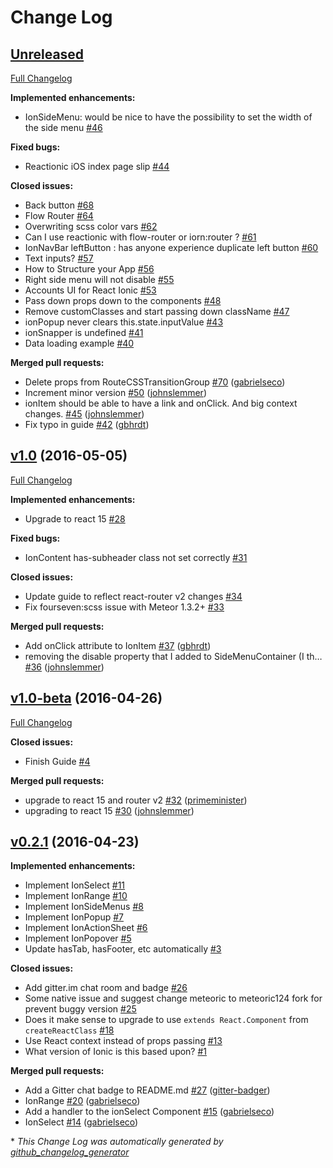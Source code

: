 # Change Log

## [Unreleased](https://github.com/reactionic/reactionic/tree/HEAD)

[Full Changelog](https://github.com/reactionic/reactionic/compare/v1.0...HEAD)

**Implemented enhancements:**

- IonSideMenu: would be nice to have the possibility to set the width of the side menu [\#46](https://github.com/reactionic/reactionic/issues/46)

**Fixed bugs:**

- Reactionic iOS index page slip [\#44](https://github.com/reactionic/reactionic/issues/44)

**Closed issues:**

- Back button [\#68](https://github.com/reactionic/reactionic/issues/68)
- Flow Router [\#64](https://github.com/reactionic/reactionic/issues/64)
- Overwriting scss color vars [\#62](https://github.com/reactionic/reactionic/issues/62)
- Can I use reactionic with flow-router or iorn:router ? [\#61](https://github.com/reactionic/reactionic/issues/61)
- IonNavBar leftButton : has anyone experience duplicate left button  [\#60](https://github.com/reactionic/reactionic/issues/60)
- Text inputs? [\#57](https://github.com/reactionic/reactionic/issues/57)
- How to Structure your App [\#56](https://github.com/reactionic/reactionic/issues/56)
- Right side menu will not disable [\#55](https://github.com/reactionic/reactionic/issues/55)
- Accounts UI for React Ionic [\#53](https://github.com/reactionic/reactionic/issues/53)
- Pass down props down to the components [\#48](https://github.com/reactionic/reactionic/issues/48)
- Remove customClasses and start passing down className [\#47](https://github.com/reactionic/reactionic/issues/47)
- ionPopup never clears this.state.inputValue [\#43](https://github.com/reactionic/reactionic/issues/43)
- ionSnapper is undefined [\#41](https://github.com/reactionic/reactionic/issues/41)
- Data loading example [\#40](https://github.com/reactionic/reactionic/issues/40)

**Merged pull requests:**

- Delete props from RouteCSSTransitionGroup [\#70](https://github.com/reactionic/reactionic/pull/70) ([gabrielseco](https://github.com/gabrielseco))
- Increment minor version [\#50](https://github.com/reactionic/reactionic/pull/50) ([johnslemmer](https://github.com/johnslemmer))
- ionItem should be able to have a link and onClick.  And big context changes. [\#45](https://github.com/reactionic/reactionic/pull/45) ([johnslemmer](https://github.com/johnslemmer))
- Fix typo in guide [\#42](https://github.com/reactionic/reactionic/pull/42) ([gbhrdt](https://github.com/gbhrdt))

## [v1.0](https://github.com/reactionic/reactionic/tree/v1.0) (2016-05-05)
[Full Changelog](https://github.com/reactionic/reactionic/compare/v1.0-beta...v1.0)

**Implemented enhancements:**

- Upgrade to react 15 [\#28](https://github.com/reactionic/reactionic/issues/28)

**Fixed bugs:**

- IonContent has-subheader class not set correctly [\#31](https://github.com/reactionic/reactionic/issues/31)

**Closed issues:**

- Update guide to reflect react-router v2 changes [\#34](https://github.com/reactionic/reactionic/issues/34)
- Fix fourseven:scss issue with Meteor 1.3.2+ [\#33](https://github.com/reactionic/reactionic/issues/33)

**Merged pull requests:**

- Add onClick attribute to IonItem [\#37](https://github.com/reactionic/reactionic/pull/37) ([gbhrdt](https://github.com/gbhrdt))
- removing the disable property that I added to SideMenuContainer \(I th… [\#36](https://github.com/reactionic/reactionic/pull/36) ([johnslemmer](https://github.com/johnslemmer))

## [v1.0-beta](https://github.com/reactionic/reactionic/tree/v1.0-beta) (2016-04-26)
[Full Changelog](https://github.com/reactionic/reactionic/compare/v0.2.1...v1.0-beta)

**Closed issues:**

- Finish Guide [\#4](https://github.com/reactionic/reactionic/issues/4)

**Merged pull requests:**

- upgrade to react 15 and router v2 [\#32](https://github.com/reactionic/reactionic/pull/32) ([primeminister](https://github.com/primeminister))
- upgrading to react 15 [\#30](https://github.com/reactionic/reactionic/pull/30) ([johnslemmer](https://github.com/johnslemmer))

## [v0.2.1](https://github.com/reactionic/reactionic/tree/v0.2.1) (2016-04-23)
**Implemented enhancements:**

- Implement IonSelect [\#11](https://github.com/reactionic/reactionic/issues/11)
- Implement IonRange [\#10](https://github.com/reactionic/reactionic/issues/10)
- Implement IonSideMenus [\#8](https://github.com/reactionic/reactionic/issues/8)
- Implement IonPopup [\#7](https://github.com/reactionic/reactionic/issues/7)
- Implement IonActionSheet [\#6](https://github.com/reactionic/reactionic/issues/6)
- Implement IonPopover [\#5](https://github.com/reactionic/reactionic/issues/5)
- Update hasTab, hasFooter, etc automatically [\#3](https://github.com/reactionic/reactionic/issues/3)

**Closed issues:**

- Add gitter.im chat room and badge [\#26](https://github.com/reactionic/reactionic/issues/26)
- Some native issue and suggest change meteoric to meteoric124 fork for prevent buggy version [\#25](https://github.com/reactionic/reactionic/issues/25)
- Does it make sense to upgrade to use `extends React.Component` from `createReactClass` [\#18](https://github.com/reactionic/reactionic/issues/18)
- Use React context instead of props passing [\#13](https://github.com/reactionic/reactionic/issues/13)
- What version of Ionic is this based upon? [\#1](https://github.com/reactionic/reactionic/issues/1)

**Merged pull requests:**

- Add a Gitter chat badge to README.md [\#27](https://github.com/reactionic/reactionic/pull/27) ([gitter-badger](https://github.com/gitter-badger))
- IonRange [\#20](https://github.com/reactionic/reactionic/pull/20) ([gabrielseco](https://github.com/gabrielseco))
- Add a handler to the ionSelect Component [\#15](https://github.com/reactionic/reactionic/pull/15) ([gabrielseco](https://github.com/gabrielseco))
- IonSelect [\#14](https://github.com/reactionic/reactionic/pull/14) ([gabrielseco](https://github.com/gabrielseco))



\* *This Change Log was automatically generated by [github_changelog_generator](https://github.com/skywinder/Github-Changelog-Generator)*
